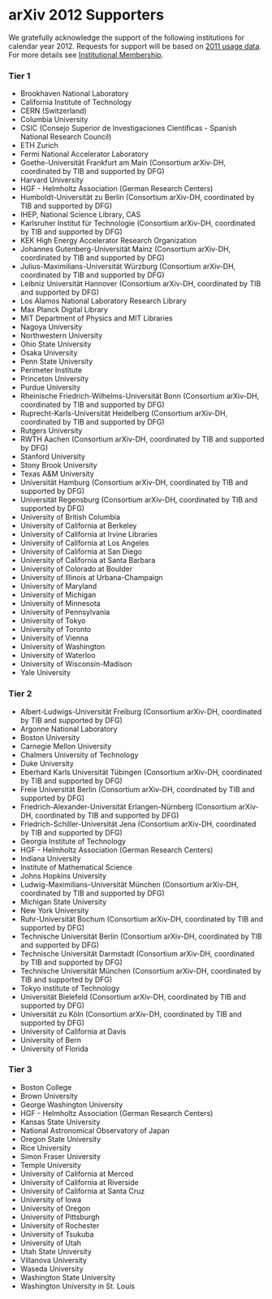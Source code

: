 arXiv 2012 Supporters
=====================

We gratefully acknowledge the support of the following institutions for
calendar year 2012. Requests for support will be based on [2011 usage
data](2011_usage.md). For more details see [Institutional Membership](../../about/membership.md).

### Tier 1

-   Brookhaven National Laboratory
-   California Institute of Technology
-   CERN (Switzerland)
-   Columbia University
-   CSIC (Consejo Superior de Investigaciones Cientificas - Spanish
    National Research Council)
-   ETH Zurich
-   Fermi National Accelerator Laboratory
-   Goethe-Universität Frankfurt am Main (Consortium arXiv-DH,
    coordinated by TIB and supported by DFG)
-   Harvard University
-   HGF - Helmholtz Association (German Research Centers)
-   Humboldt-Universität zu Berlin (Consortium arXiv-DH, coordinated by
    TIB and supported by DFG)
-   IHEP, National Science Library, CAS
-   Karlsruher Institut für Technologie (Consortium arXiv-DH,
    coordinated by TIB and supported by DFG)
-   KEK High Energy Accelerator Research Organization
-   Johannes Gutenberg-Universität Mainz (Consortium arXiv-DH,
    coordinated by TIB and supported by DFG)
-   Julius-Maximilians-Universität Würzburg (Consortium arXiv-DH,
    coordinated by TIB and supported by DFG)
-   Leibniz Universität Hannover (Consortium arXiv-DH, coordinated by
    TIB and supported by DFG)
-   Los Alamos National Laboratory Research Library
-   Max Planck Digital Library
-   MIT Department of Physics and MIT Libraries
-   Nagoya University
-   Northwestern University
-   Ohio State University
-   Osaka University
-   Penn State University
-   Perimeter Institute
-   Princeton University
-   Purdue University
-   Rheinische Friedrich-Wilhelms-Universität Bonn (Consortium arXiv-DH,
    coordinated by TIB and supported by DFG)
-   Ruprecht-Karls-Universität Heidelberg (Consortium arXiv-DH,
    coordinated by TIB and supported by DFG)
-   Rutgers University
-   RWTH Aachen (Consortium arXiv-DH, coordinated by TIB and supported
    by DFG)
-   Stanford University
-   Stony Brook University
-   Texas A&M University
-   Universität Hamburg (Consortium arXiv-DH, coordinated by TIB and
    supported by DFG)
-   Universität Regensburg (Consortium arXiv-DH, coordinated by TIB and
    supported by DFG)
-   University of British Columbia
-   University of California at Berkeley
-   University of California at Irvine Libraries
-   University of California at Los Angeles
-   University of California at San Diego
-   University of California at Santa Barbara
-   University of Colorado at Boulder
-   University of Illinois at Urbana-Champaign
-   University of Maryland
-   University of Michigan
-   University of Minnesota
-   University of Pennsylvania
-   University of Tokyo
-   University of Toronto
-   University of Vienna
-   University of Washington
-   University of Waterloo
-   University of Wisconsin-Madison
-   Yale University

### Tier 2

-   Albert-Ludwigs-Universität Freiburg (Consortium arXiv-DH,
    coordinated by TIB and supported by DFG)
-   Argonne National Laboratory
-   Boston University
-   Carnegie Mellon University
-   Chalmers University of Technology
-   Duke University
-   Eberhard Karls Universität Tübingen (Consortium arXiv-DH,
    coordinated by TIB and supported by DFG)
-   Freie Universität Berlin (Consortium arXiv-DH, coordinated by TIB
    and supported by DFG)
-   Friedrich-Alexander-Universität Erlangen-Nürnberg (Consortium
    arXiv-DH, coordinated by TIB and supported by DFG)
-   Friedrich-Schiller-Universität Jena (Consortium arXiv-DH,
    coordinated by TIB and supported by DFG)
-   Georgia Institute of Technology
-   HGF - Helmholtz Association (German Research Centers)
-   Indiana University
-   Institute of Mathematical Science
-   Johns Hopkins University
-   Ludwig-Maximilians-Universität München (Consortium arXiv-DH,
    coordinated by TIB and supported by DFG)
-   Michigan State University
-   New York University
-   Ruhr-Universität Bochum (Consortium arXiv-DH, coordinated by TIB and
    supported by DFG)
-   Technische Universität Berlin (Consortium arXiv-DH, coordinated by
    TIB and supported by DFG)
-   Technische Universität Darmstadt (Consortium arXiv-DH, coordinated
    by TIB and supported by DFG)
-   Technische Universität München (Consortium arXiv-DH, coordinated by
    TIB and supported by DFG)
-   Tokyo institute of Technology
-   Universität Bielefeld (Consortium arXiv-DH, coordinated by TIB and
    supported by DFG)
-   Universität zu Köln (Consortium arXiv-DH, coordinated by TIB and
    supported by DFG)
-   University of California at Davis
-   University of Bern
-   University of Florida

### Tier 3

-   Boston College
-   Brown University
-   George Washington University
-   HGF - Helmholtz Association (German Research Centers)
-   Kansas State University
-   National Astronomical Observatory of Japan
-   Oregon State University
-   Rice University
-   Simon Fraser University
-   Temple University
-   University of California at Merced
-   University of California at Riverside
-   University of California at Santa Cruz
-   University of Iowa
-   University of Oregon
-   University of Pittsburgh
-   University of Rochester
-   University of Tsukuba
-   University of Utah
-   Utah State University
-   Villanova University
-   Waseda University
-   Washington State University
-   Washington University in St. Louis
